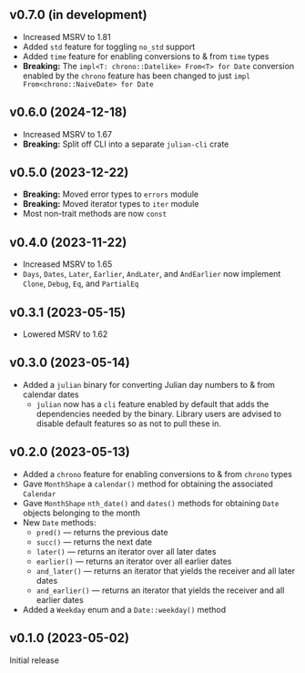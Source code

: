 v0.7.0 (in development)
-----------------------
- Increased MSRV to 1.81
- Added `std` feature for toggling `no_std` support
- Added `time` feature for enabling conversions to & from `time` types
- **Breaking:** The `impl<T: chrono::Datelike> From<T> for Date` conversion
  enabled by the `chrono` feature has been changed to just `impl
  From<chrono::NaiveDate> for Date`

v0.6.0 (2024-12-18)
-------------------
- Increased MSRV to 1.67
- **Breaking:** Split off CLI into a separate `julian-cli` crate

v0.5.0 (2023-12-22)
-------------------
- **Breaking:** Moved error types to `errors` module
- **Breaking:** Moved iterator types to `iter` module
- Most non-trait methods are now `const`

v0.4.0 (2023-11-22)
-------------------
- Increased MSRV to 1.65
- `Days`, `Dates`, `Later`, `Earlier`, `AndLater`, and `AndEarlier` now
  implement `Clone`, `Debug`, `Eq`, and `PartialEq`

v0.3.1 (2023-05-15)
-------------------
- Lowered MSRV to 1.62

v0.3.0 (2023-05-14)
-------------------
- Added a `julian` binary for converting Julian day numbers to & from calendar
  dates
    - `julian` now has a `cli` feature enabled by default that adds the
      dependencies needed by the binary.  Library users are advised to disable
      default features so as not to pull these in.

v0.2.0 (2023-05-13)
-------------------
- Added a `chrono` feature for enabling conversions to & from `chrono` types
- Gave `MonthShape` a `calendar()` method for obtaining the associated
  `Calendar`
- Gave `MonthShape` `nth_date()` and `dates()` methods for obtaining `Date`
  objects belonging to the month
- New `Date` methods:
    - `pred()` — returns the previous date
    - `succ()` — returns the next date
    - `later()` — returns an iterator over all later dates
    - `earlier()` — returns an iterator over all earlier dates
    - `and_later()` — returns an iterator that yields the receiver and all
      later dates
    - `and_earlier()` — returns an iterator that yields the receiver and all
      earlier dates
- Added a `Weekday` enum and a `Date::weekday()` method

v0.1.0 (2023-05-02)
-------------------
Initial release
